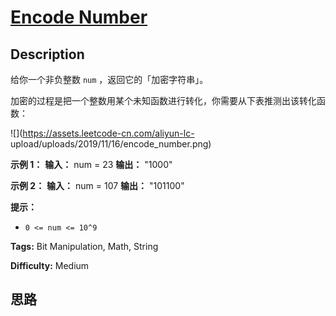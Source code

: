 # [Encode Number][title]

## Description

给你一个非负整数 `num` ，返回它的「加密字符串」。

加密的过程是把一个整数用某个未知函数进行转化，你需要从下表推测出该转化函数：

![](https://assets.leetcode-cn.com/aliyun-lc-
upload/uploads/2019/11/16/encode_number.png)



**示例 1：**
            **输入：** num = 23    **输出：** "1000"    

**示例 2：**
            **输入：** num = 107    **输出：** "101100"    



**提示：**

  * `0 <= num <= 10^9`


**Tags:** Bit Manipulation, Math, String

**Difficulty:** Medium

## 思路

[title]: https://leetcode-cn.com/problems/encode-number
